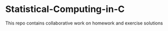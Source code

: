# Statistical-Computing-in-C
This repo contains collaborative work on homework and exercise solutions

